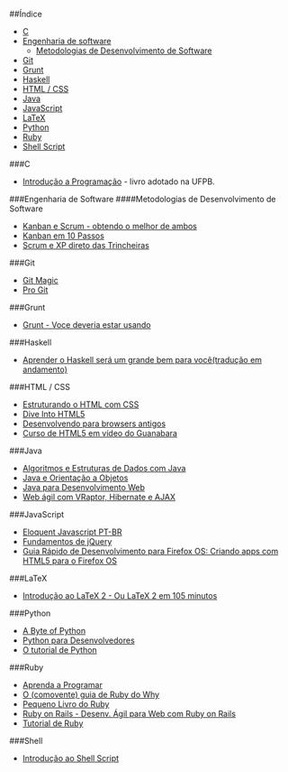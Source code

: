 ##Índice
* [C](#c)
* [Engenharia de software](#engenharia-de-software)
    * [Metodologias de Desenvolvimento de Software](#metodologias-de-desenvolvimento-de-software)
* [Git](#git)
* [Grunt](#grunt)
* [Haskell](#haskell)
* [HTML / CSS](#html--css)
* [Java](#java)
* [JavaScript](#javascript)
* [LaTeX](#latex)
* [Python](#python)
* [Ruby](#ruby)
* [Shell Script](#shell)


###C
* [Introdução a Programação](https://github.com/edusantana/introducao-a-programacao-livro/releases) - livro adotado na UFPB.


###Engenharia de Software
####Metodologias de Desenvolvimento de Software
* [Kanban e Scrum - obtendo o melhor de ambos](http://www.infoq.com/br/minibooks/kanban-scrum-minibook)
* [Kanban em 10 Passos](http://www.infoq.com/br/minibooks/priming-kanban-jesper-boeg)
* [Scrum e XP direto das Trincheiras](http://www.infoq.com/br/minibooks/scrum-xp-from-the-trenches)


###Git
* [Git Magic](http://www-cs-students.stanford.edu/~blynn/gitmagic/intl/pt_br/)
* [Pro Git](http://git-scm.com/book/pt-br)

###Grunt
* [Grunt - Voce deveria estar usando](http://tableless.com.br/grunt-voce-deveria-estar-usando/)

###Haskell
* [Aprender o Haskell será um grande bem para você(tradução em andamento)](https://github.com/taylorrf/learnhaskell)


###HTML / CSS
* [Estruturando o HTML com CSS](http://pt-br.learnlayout.com/)
* [Dive Into HTML5](http://diveintohtml5.com.br/)
* [Desenvolvendo para browsers antigos](http://tableless.com.br/browsers-antigos-guerra-contra-o-terror/)
* [Curso de HTML5 em vídeo do Guanabara](http://www.youtube.com/playlist?list=PLHz_AreHm4dlAnJ_jJtV29RFxnPHDuk9o)


###Java
* [Algoritmos e Estruturas de Dados com Java](http://www.caelum.com.br/apostila-java-estrutura-dados/)
* [Java e Orientação a Objetos](http://www.caelum.com.br/apostila-java-orientacao-objetos/)
* [Java para Desenvolvimento Web](http://www.caelum.com.br/apostila-java-web/)
* [Web ágil com VRaptor, Hibernate e AJAX](http://www.caelum.com.br/apostila-vraptor-hibernate/)


###JavaScript
* [Eloquent Javascript PT-BR](https://leanpub.com/eloquentejavascript)
* [Fundamentos de jQuery](http://herberthamaral.com/posts/2013-02-25-sobre-o-jquery-fundamentals.html)
* [Guia Rápido de Desenvolvimento para Firefox OS: Criando apps com HTML5 para o Firefox OS](https://leanpub.com/guiarapidofirefoxos)


###LaTeX
* [Introdução ao LaTeX 2 - Ou LaTeX 2 em 105 minutos](http://ctan.org/pkg/lshort-portuguese-br)


###Python
* [A Byte of Python](http://rodrigoamaral.net/a-byte-of-python/)
* [Python para Desenvolvedores](http://ark4n.files.wordpress.com/2010/01/python_para_desenvolvedores_2ed.pdf)
* [O tutorial de Python](http://turing.com.br/pydoc/2.7/tutorial/)


###Ruby
* [Aprenda a Programar](http://aprendaaprogramar.rubyonrails.com.br)
* [O (comovente) guia de Ruby do Why](http://why.carlosbrando.com/)
* [Pequeno Livro do Ruby](http://www.sismicro.com.br/ruby/Pequeno-Livro-do-Ruby.php)
* [Ruby on Rails - Desenv. Ágil para Web com Ruby on Rails](http://www.caelum.com.br/apostila-ruby-on-rails/)
* [Tutorial de Ruby](http://dl.dropbox.com/u/1482800/eustaquiorangel.com/tutorialruby.pdf)



###Shell
* [Introdução ao Shell Script](http://aurelio.net/shell/apostila-introducao-shell.pdf)
